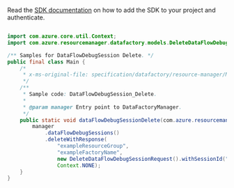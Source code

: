 Read the [SDK documentation](https://github.com/Azure/azure-sdk-for-java/blob/azure-resourcemanager-datafactory_1.0.0-beta.8/sdk/datafactory/azure-resourcemanager-datafactory/README.md) on how to add the SDK to your project and authenticate.

```java

import com.azure.core.util.Context;
import com.azure.resourcemanager.datafactory.models.DeleteDataFlowDebugSessionRequest;

/** Samples for DataFlowDebugSession Delete. */
public final class Main {
    /*
     * x-ms-original-file: specification/datafactory/resource-manager/Microsoft.DataFactory/stable/2018-06-01/examples/DataFlowDebugSession_Delete.json
     */
    /**
     * Sample code: DataFlowDebugSession_Delete.
     *
     * @param manager Entry point to DataFactoryManager.
     */
    public static void dataFlowDebugSessionDelete(com.azure.resourcemanager.datafactory.DataFactoryManager manager) {
        manager
            .dataFlowDebugSessions()
            .deleteWithResponse(
                "exampleResourceGroup",
                "exampleFactoryName",
                new DeleteDataFlowDebugSessionRequest().withSessionId("91fb57e0-8292-47be-89ff-c8f2d2bb2a7e"),
                Context.NONE);
    }
}
```
